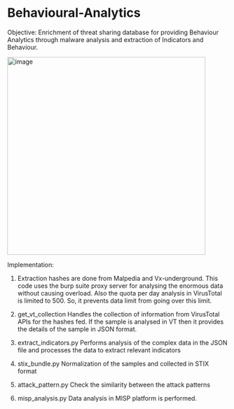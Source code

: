 # Behavioural-Analytics

Objective: Enrichment of threat sharing database for providing Behaviour Analytics through malware analysis and extraction of Indicators and Behaviour.

<img width="452" alt="image" src="https://user-images.githubusercontent.com/95999613/176328566-0384553c-2508-40fd-a062-b3cf6d06178a.png">

Implementation:
1. Extraction hashes are done from Malpedia and Vx-underground. This code uses the burp suite proxy server for analysing the enormous data without causing overload. Also the quota per day analysis in VirusTotal is limited to 500. So, it prevents data limit from going over this limit. 

2. get_vt_collection
Handles the collection of information from VirusTotal APIs for the hashes fed. If the sample is analysed in VT then it provides the details of the sample in JSON format. 

3. extract_indicators.py
Performs analysis of the complex data in the JSON file and processes the data to extract relevant indicators

4. stix_bundle.py
Normalization of the samples and  collected in STIX format

5. attack_pattern.py
Check the similarity between the attack patterns

6. misp_analysis.py
Data analysis in MISP platform is performed.

